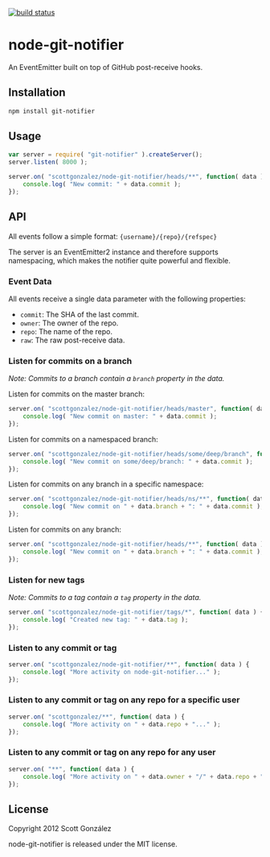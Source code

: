 [![build status](https://secure.travis-ci.org/scottgonzalez/node-git-notifier.png)](http://travis-ci.org/scottgonzalez/node-git-notifier)
# node-git-notifier

An EventEmitter built on top of GitHub post-receive hooks.

## Installation

```sh
npm install git-notifier
```

## Usage

```js
var server = require( "git-notifier" ).createServer();
server.listen( 8000 );

server.on( "scottgonzalez/node-git-notifier/heads/**", function( data ) {
	console.log( "New commit: " + data.commit );
});
```

## API

All events follow a simple format: `{username}/{repo}/{refspec}`

The server is an EventEmitter2 instance and therefore supports namespacing,
which makes the notifier quite powerful and flexible.

### Event Data

All events receive a single data parameter with the following properties:

* `commit`: The SHA of the last commit.
* `owner`: The owner of the repo.
* `repo`: The name of the repo.
* `raw`: The raw post-receive data.

### Listen for commits on a branch

*Note: Commits to a branch contain a `branch` property in the data.*

Listen for commits on the master branch:

```js
server.on( "scottgonzalez/node-git-notifier/heads/master", function( data ) {
	console.log( "New commit on master: " + data.commit );
});
```

Listen for commits on a namespaced branch:

```js
server.on( "scottgonzalez/node-git-notifier/heads/some/deep/branch", function( data ) {
	console.log( "New commit on some/deep/branch: " + data.commit );
});
```

Listen for commits on any branch in a specific namespace:

```js
server.on( "scottgonzalez/node-git-notifier/heads/ns/**", function( data ) {
	console.log( "New commit on " + data.branch + ": " + data.commit );
});
```

Listen for commits on any branch:

```js
server.on( "scottgonzalez/node-git-notifier/heads/**", function( data ) {
	console.log( "New commit on " + data.branch + ": " + data.commit );
});
```

### Listen for new tags

*Note: Commits to a tag contain a `tag` property in the data.*

```js
server.on( "scottgonzalez/node-git-notifier/tags/*", function( data ) {
	console.log( "Created new tag: " + data.tag );
});
```

### Listen to any commit or tag

```js
server.on( "scottgonzalez/node-git-notifier/**", function( data ) {
	console.log( "More activity on node-git-notifier..." );
});
```

### Listen to any commit or tag on any repo for a specific user

```js
server.on( "scottgonzalez/**", function( data ) {
	console.log( "More activity on " + data.repo + "..." );
});
```

### Listen to any commit or tag on any repo for any user

```js
server.on( "**", function( data ) {
	console.log( "More activity on " + data.owner + "/" + data.repo + "..." );
});
```

## License

Copyright 2012 Scott González

node-git-notifier is released under the MIT license.